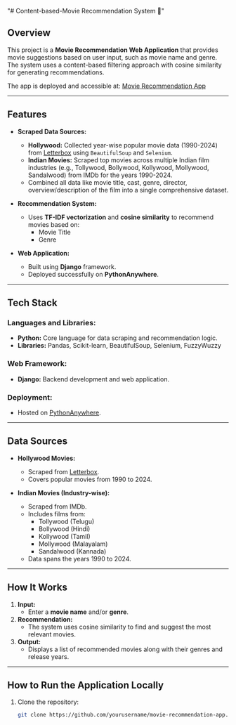 "# Content-based-Movie Recommendation System 🎥" 

## Overview
This project is a **Movie Recommendation Web Application** that provides movie suggestions based on user input, such as movie name and genre. The system uses a content-based filtering approach with cosine similarity for generating recommendations. 

The app is deployed and accessible at: [Movie Recommendation App](https://mallikarjunareddy.pythonanywhere.com)

---

## Features
- **Scraped Data Sources:**
  - **Hollywood:** Collected year-wise popular movie data (1990-2024) from [Letterbox](https://letterboxd.com/) using `BeautifulSoup` and `Selenium`.
  - **Indian Movies:** Scraped top movies across multiple Indian film industries (e.g., Tollywood, Bollywood, Kollywood, Mollywood, Sandalwood) from IMDb for the years 1990-2024.
  - Combined all data like movie title, cast, genre, director, overview/description of the film into a single comprehensive dataset.
  
- **Recommendation System:**
  - Uses **TF-IDF vectorization** and **cosine similarity** to recommend movies based on:
    - Movie Title
    - Genre

- **Web Application:**
  - Built using **Django** framework.
  - Deployed successfully on **PythonAnywhere**.

---

## Tech Stack
### **Languages and Libraries:**
- **Python:** Core language for data scraping and recommendation logic.
- **Libraries:** Pandas, Scikit-learn, BeautifulSoup, Selenium, FuzzyWuzzy

### **Web Framework:**
- **Django:** Backend development and web application.

### **Deployment:**
- Hosted on [PythonAnywhere](https://mallikarjunareddy.pythonanywhere.com).

---

## Data Sources
- **Hollywood Movies:**
  - Scraped from [Letterbox](https://letterboxd.com/).
  - Covers popular movies from 1990 to 2024.

- **Indian Movies (Industry-wise):**
  - Scraped from IMDb.
  - Includes films from:
    - Tollywood (Telugu)
    - Bollywood (Hindi)
    - Kollywood (Tamil)
    - Mollywood (Malayalam)
    - Sandalwood (Kannada)
  - Data spans the years 1990 to 2024.

---

## How It Works
1. **Input:** 
   - Enter a **movie name** and/or **genre**.
2. **Recommendation:** 
   - The system uses cosine similarity to find and suggest the most relevant movies.
3. **Output:** 
   - Displays a list of recommended movies along with their genres and release years.

---

## How to Run the Application Locally
1. Clone the repository:
   ```bash
   git clone https://github.com/yourusername/movie-recommendation-app.git
